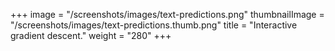 +++
image =  "/screenshots/images/text-predictions.png"
thumbnailImage = "/screenshots/images/text-predictions.thumb.png"
title =  "Interactive gradient descent."
weight = "280"
+++
